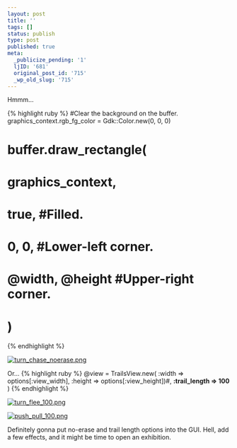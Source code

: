 ```yaml
---
layout: post
title: ''
tags: []
status: publish
type: post
published: true
meta:
  _publicize_pending: '1'
  ljID: '681'
  original_post_id: '715'
  _wp_old_slug: '715'
---
```

Hmmm...

{% highlight ruby %}
		#Clear the background on the buffer.
		graphics_context.rgb_fg_color = Gdk::Color.new(0, 0, 0)
# 		buffer.draw_rectangle(
# 			graphics_context,
# 			true, #Filled.
# 			0, 0, #Lower-left corner.
# 			@width, @height #Upper-right corner.
# 		)
{% endhighlight %}

<a href="http://jay.mcgavren.com/blog/archives/715/turn_chase_noerasepng/" rel="attachment wp-att-712" title="turn_chase_noerase.png"><img src="http://jay.mcgavren.com/blog/wp-content/uploads/2007/11/turn_chase_noerase.thumbnail.png" alt="turn_chase_noerase.png" /></a>

Or...
{% highlight ruby %}
		@view = TrailsView.new(
			:width => options[:view_width],
			:height => options[:view_height])#,
			<strong>:trail_length => 100</strong>
		)
{% endhighlight %}

<a href="http://jay.mcgavren.com/blog/archives/715/turn_flee_100png/" rel="attachment wp-att-713" title="turn_flee_100.png"><img src="http://jay.mcgavren.com/blog/wp-content/uploads/2007/11/turn_flee_100.thumbnail.png" alt="turn_flee_100.png" /></a>

<a href="http://jay.mcgavren.com/blog/archives/715/push_pull_100png/" rel="attachment wp-att-714" title="push_pull_100.png"><img src="http://jay.mcgavren.com/blog/wp-content/uploads/2007/11/push_pull_100.thumbnail.png" alt="push_pull_100.png" /></a>

Definitely gonna put no-erase and trail length options into the GUI.  Hell, add a few effects, and it might be time to open an exhibition.
